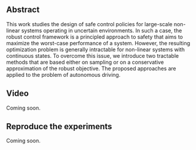 ## Abstract

This work studies the design of safe control policies for large-scale non-linear systems operating in uncertain environments. In such a case, the robust control framework is a principled approach to safety that aims to maximize the worst-case performance of a system. However, the resulting optimization problem is generally intractable for non-linear systems with continuous states. To overcome this issue, we introduce two tractable methods that are based either on sampling or on a conservative approximation of the robust objective. The proposed approaches are applied to the problem of autonomous driving.

## Video

Coming soon.

## Reproduce the experiments

Coming soon.
